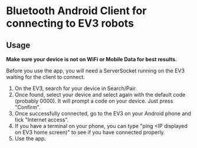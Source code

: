 # Bluetooth Android Client for connecting to EV3 robots 

## Usage

**Make sure your device is not on WiFi or Mobile Data for best results.**

Before you use the app, you will need a ServerSocket running on the EV3 waiting for the client to connect. 

1. On the EV3, search for your device in Search/Pair.
2. Once found, select your device and select again with the default code (probably 0000). It will prompt a code on your device. Just press "Confirm".
3. Once successfully connected, go to the EV3 on your Android phone and tick "Internet access".
4. If you have a terminal on your phone, you can type "ping <IP displayed on EV3 home screen)" to see if you have connected properly.
5. Use the app.
